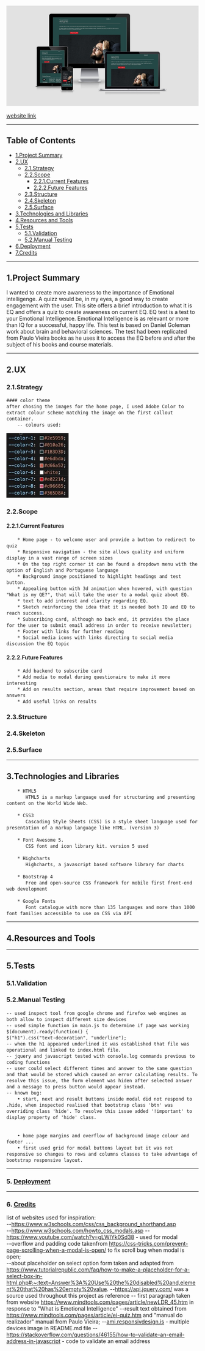 <img src="assets/images/multiple-devices.jpeg" style="margin: 0;">

[website link](https://veraleitaodev.github.io/EQ_test/)

---

## Table of Contents

- [1.Project Summary](#1.Project-Summary)
- [2.UX](#2.UX)
  - [2.1.Strategy](#2.1.Strategy)
  - [2.2.Scope](#2.2.Scope)
    - [2.2.1.Current Features](#2.2.1.Current-Features)
    - [2.2.2.Future Features](#2.2.2.Future-Features)
  - [2.3.Structure](#2.4.Structure)
  - [2.4.Skeleton](#2.5.Skeleton)
  - [2.5.Surface](#2.6.Surface)
- [3.Technologies and Libraries](#3.Technologies-and-Libraries)
- [4.Resources and Tools](#4.Resources-and-Tools)
- [5.Tests](#5.Tests)
  - [5.1.Validation](#5.1.Validation)
  - [5.2.Manual Testing](#5.2.Manual-Testing)
- [6.Deployment](#6.Deployment)
- [7.Credits](#7.Credits)

---


## 1.Project Summary

I wanted to create more awareness to the importance of Emotional intelligenge.
A quizz would be, in my eyes, a good way to create engagement with the user. This site offers a brief introduction to what it is EQ and offers a quiz to create awareness on current EQ.
EQ test is a test to your Emotional Intelligence. Emotional Intelligence is as relevant or more than IQ for a successful, happy life.
This test is based on Daniel Goleman work about brain and behavioral sciences. The test had been replicated from Paulo Vieira books as he uses it to access the EQ before and after the subject of his books and course materials.

___

## 2.UX

### 2.1.Strategy

    #### color theme
    after chosing the images for the home page, I used Adobe Color to extract colour scheme matching the image on the first callout container.
        -- colours used:

<img src="assets/images/color-scheme.jpeg">

### 2.2.Scope

#### 2.2.1.Current Features


        * Home page - to welcome user and provide a button to redirect to quiz
        * Responsive navigation - the site allows quality and uniform display in a vast range of screen sizes
        * On the top right corner it can be found a dropdown menu with the option of English and Portuguese language
        * Background image positioned to highlight headings and test button. 
        * Appealing button with 3d animation when hovered, with question "What is my QE?", that will take the user to a modal quiz about EQ.  
        * text to add interest and clarity regarding EQ. 
        * Sketch reinforcing the idea that it is needed both IQ and EQ to reach success. 
        * Subscribing card, although no back end, it provides the place for the user to submit email address in order to receive newsletter;
        * Footer with links for further reading
        * Social media icons with links directing to social media discussion the EQ topic


#### 2.2.2.Future Features


        * Add backend to subscribe card
        * Add media to modal during questionaire to make it more interesting
        * Add on results section, areas that require improvement based on answers
        * Add useful links on results
### 2.3.Structure

### 2.4.Skeleton

### 2.5.Surface

___

## 3.Technologies and Libraries
        * HTML5 
           HTML5 is a markup language used for structuring and presenting content on the World Wide Web.
        
        * CSS3
           Cascading Style Sheets (CSS) is a style sheet language used for presentation of a markup language like HTML. (version 3)
        
        * Font Awesome 5. 
           CSS font and icon library kit. version 5 used
        
        * Highcharts
           Highcharts, a javascript based software library for charts

        * Bootstrap 4
           Free and open-source CSS framework for mobile first front-end web development

        * Google Fonts
           Font catalogue with more than 135 languages and more than 1000 font families accessible to use on CSS via API

        

___

## 4.Resources and Tools


___

## 5.Tests

### 5.1.Validation

### 5.2.Manual Testing

    -- used inspect tool from google chrome and firefox web engines as both allow to inspect different size devices
    -- used simple function in main.js to determine if page was working $(document).ready(function() {
    $("h1").css("text-decoration", "underline");
    -- when the h1 appeared underlined it was established that file was operational and linked to index.html file.
    -- jquery and javascript tested with console.log commands previous to coding functions
    -- user could select different times and answer to the same question and that would be stored which caused an error calculating results. To resolve this issue, the form element was hiden after selected answer and a message to press button would appear instead.
    -- known bug:
        • start, next and result buttons inside modal did not respond to .hide, when inspected realised that bootstrap class 'btn' was overriding class 'hide'. To resolve this issue added '!important' to display property of 'hide' class.


        • home page margins and overflow of background image colour and footer ...
        • first used grid for modal buttons layout but it was not responsive so changes to rows and columns classes to take advantage of bootstrap responsive layout.
___

### 5. [Deployment](#deployment)

___

### 6. [Credits](#credits)

list of websites used for inspiration:  
 --https://www.w3schools.com/css/css_background_shorthand.asp  
 --https://www.w3schools.com/howto_css_modals.asp
--https://www.youtube.com/watch?v=gLWIYk0Sd38 - used for modal  
 --overflow and padding code takenfrom https://css-tricks.com/prevent-page-scrolling-when-a-modal-is-open/ to fix scroll bug when modal is open;  
 --about placeholder on select option form taken and adapted from https://www.tutorialrepublic.com/faq/how-to-make-a-placeholder-for-a-select-box-in-html.php#:~:text=Answer%3A%20Use%20the%20disabled%20and,element%20that%20has%20empty%20value.
--https://api.jquery.com/ was a source used throughout this project as reference
-- first paragraph taken from website https://www.mindtools.com/pages/article/newLDR_45.htm in response to "What is Emotional Intelligence"
--result text obtained from https://www.mindtools.com/pages/article/ei-quiz.htm and "manual do realizador" manual from Paulo Vieira;
--[ami.responsivdesign.is](http://ami.responsivedesign.is) - multiple devices image in README.md file
--https://stackoverflow.com/questions/46155/how-to-validate-an-email-address-in-javascript - code to validate an email address
